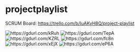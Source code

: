 # projectplaylist

SCRUM Board:
https://trello.com/b/IuAKyH8Q/project-playlist

<img src="https://drive.google.com/uc?export=view&id=1sORDD0dVOKtpu6ONGyZPVXh9a2OZVDZk" alt="https://gdurl.com/kRuh" >

<img src="https://gdurl.com/TepA" alt="https://gdurl.com/TepA">

<img src="https://doc-08-08-docs.googleusercontent.com/docs/securesc/5m0evin72q8s3tfru0ci0jg7htpti8j5/m5urkd2o8f6vs5itvmr5uusuci8in4bl/1580853600000/02180816299928022348/02180816299928022348/1sdf_G7RT0ccvcVLiUCw9ec18sdZAb7t6?authuser=0" alt="https://gdurl.com/KZRL">

<img src="https://doc-0o-08-docs.googleusercontent.com/docs/securesc/5m0evin72q8s3tfru0ci0jg7htpti8j5/up0bumog45n8pm2k2d1ep3ngm7krir7t/1580853600000/02180816299928022348/02180816299928022348/1lcJY9TxiAcgNKjKtc_RFuMK7vSIC7T9K?authuser=0" alt="https://gdurl.com/fc8n">

<img src="https://doc-14-08-docs.googleusercontent.com/docs/securesc/5m0evin72q8s3tfru0ci0jg7htpti8j5/aigkskks9kg48ie3hogk2aqeiji0e3n9/1580853600000/02180816299928022348/02180816299928022348/1zYDVfaj7mIy_08EHf5SQJyQCr0osHmEf?authuser=0" alt="https://gdurl.com/xEjX">

<img src="https://doc-00-08-docs.googleusercontent.com/docs/securesc/5m0evin72q8s3tfru0ci0jg7htpti8j5/eft4h2k1i8khk655tifd0c8s5k9p4ogg/1580853600000/02180816299928022348/02180816299928022348/1miSU4s8OmmXI_scutXsLZCZELsukNmGc?authuser=0" alt="https://gdurl.com/eP6A">
